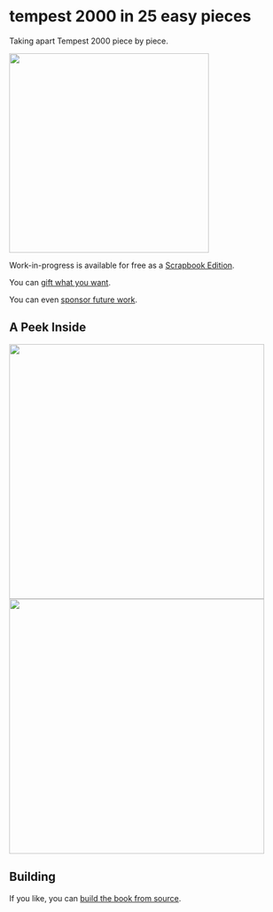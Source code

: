 # tempest 2000 in 25 easy pieces

Taking apart Tempest 2000 piece by piece.

[<img height=360 src="https://github.com/mwenge/t2k-25easypieces/raw/master/src/cover/pdf/cover_front.svg">](https://github.com/mwenge/t2k-25easypieces/releases/download/v0.01/t2k25.pdf) 

Work-in-progress is available for free as a [Scrapbook Edition](https://github.com/mwenge/t2k-25easypieces/releases/download/v0.01/t2k25.pdf).

You can [gift what you want](https://www.paypal.com/paypalme/hoganrobert).

You can even [sponsor future work](https://github.com/sponsors/mwenge/).

## A Peek Inside
<img height=460 src="https://github.com/mwenge/t2k-25easypieces/raw/master/out/page1.png"><img height=460 src="https://github.com/mwenge/t2k-25easypieces/raw/master/out/page2.png">

## Building
If you like, you can [build the book from source](BUILD.md).
